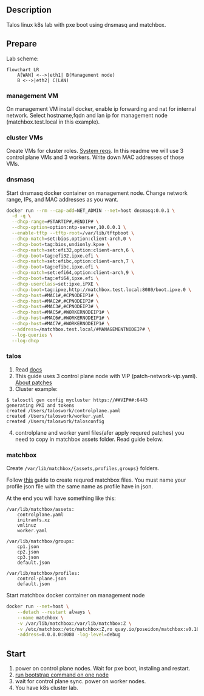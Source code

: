 ## Description
Talos linux k8s lab with pxe boot using dnsmasq and matchbox.
## Prepare
Lab scheme:
```mermaid
flowchart LR
    A[WAN] <-->|eth1| B(Management node)
    B <-->|eth2| C(LAN)
```
### management VM
On management VM install docker, enable ip forwarding and nat for internal network. Select hostname,fqdn and lan ip for management node (matchbox.test.local in this example).

### cluster VMs
Create VMs for cluster roles. [System reqs](https://www.talos.dev/v1.9/introduction/system-requirements/). In this readme we will use 3 control plane VMs and 3 workers. Write down MAC addresses of those VMs.

### dnsmasq
Start dnsmasq docker container on management node. Change network range, IPs, and MAC addresses as you want.
```bash
docker run --rm --cap-add=NET_ADMIN --net=host dnsmasq:0.0.1 \
  -d -q \
  --dhcp-range=#STARTIP#,#ENDIP# \
  --dhcp-option=option:ntp-server,10.0.0.1 \
  --enable-tftp --tftp-root=/var/lib/tftpboot \
  --dhcp-match=set:bios,option:client-arch,0 \
  --dhcp-boot=tag:bios,undionly.kpxe \
  --dhcp-match=set:efi32,option:client-arch,6 \
  --dhcp-boot=tag:efi32,ipxe.efi \
  --dhcp-match=set:efibc,option:client-arch,7 \
  --dhcp-boot=tag:efibc,ipxe.efi \
  --dhcp-match=set:efi64,option:client-arch,9 \
  --dhcp-boot=tag:efi64,ipxe.efi \
  --dhcp-userclass=set:ipxe,iPXE \
  --dhcp-boot=tag:ipxe,http://matchbox.test.local:8080/boot.ipxe.0 \
  --dhcp-host=#MAC1#,#CPNODEIP1# \
  --dhcp-host=#MAC2#,#CPNODEIP2# \
  --dhcp-host=#MAC3#,#CPNODEIP3# \
  --dhcp-host=#MAC5#,#WORKERNODEIP1# \
  --dhcp-host=#MAC6#,#WORKERNODEIP1# \
  --dhcp-host=#MAC7#,#WORKERNODEIP1# \
  --address=/matchbox.test.local/#MANAGEMENTNODEIP# \
  --log-queries \
  --log-dhcp
```

### talos
1. Read [docs](https://www.talos.dev/v1.9/introduction/prodnotes/)
2. This guide uses 3 control plane node with VIP (patch-network-vip.yaml). [About patches](https://www.talos.dev/v1.9/talos-guides/configuration/patching/#configuration-patching-with-talosctl-cli)
3. Cluster example:
```
$ talosctl gen config mycluster https://##VIP##:6443
generating PKI and tokens
created /Users/taloswork/controlplane.yaml
created /Users/taloswork/worker.yaml
created /Users/taloswork/talosconfig
``` 
4. controlplane and worker yaml files(afer apply requred patches) you need to copy in matchbox assets folder. Read guide below.

### matchbox
Create ```/var/lib/matchbox/{assets,profiles,groups}``` folders.

Follow [this](https://www.talos.dev/v1.9/talos-guides/install/bare-metal-platforms/matchbox/#create-the-matchbox-configuration-files) guide to create requred matchbox files. You must name your profile json file with the same name as profile have in json.

At the end you will have something like this:
```
/var/lib/matchbox/assets:
    controlplane.yaml
    initramfs.xz
    vmlinuz
    worker.yaml

/var/lib/matchbox/groups:
    cp1.json
    cp2.json
    cp3.json
    default.json

/var/lib/matchbox/profiles:
    control-plane.json
    default.json
```

Start matchbox docker container on management node
```bash
docker run --net=host \
    --detach --restart always \
    --name matchbox \
    -v /var/lib/matchbox:/var/lib/matchbox:Z \
    -v /etc/matchbox:/etc/matchbox:Z,ro quay.io/poseidon/matchbox:v0.10.0 \
    -address=0.0.0.0:8080 -log-level=debug
```
## Start
1. power on control plane nodes. Wait for pxe boot, instaling and restart.
2. [run bootstrap command on one node](https://www.talos.dev/v1.9/introduction/getting-started/#kubernetes-bootstrap)
3. wait for control plane sync. power on worker nodes.
4. You have k8s cluster lab.